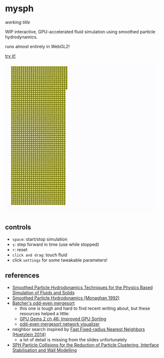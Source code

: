 # mysph

_working title_

WIP interactive, GPU-accelerated fluid simulation using smoothed particle hydrodynamics.

runs almost entirely in WebGL2!

[try it!](https://loganzartman.github.io/mysph)

![This is an image](./img/promo.gif)

## controls

- `space`: start/stop simulation
- `s`: step forward in time (use while stopped)
- `r`: reset
- `click and drag`: touch fluid
- click `settings` for some tweakable parameters!

## references

- [Smoothed Particle Hydrodynamics Techniques for the Physics Based Simulation of Fluids and Solids](https://interactivecomputergraphics.github.io/SPH-Tutorial/)
- [Smoothed Particle Hydrodynamics (Monaghan 1992)](https://www.researchgate.net/publication/230988821_Smoothed_Particle_Hydrodynamics)
- [Batcher's odd-even mergesort](https://en.wikipedia.org/wiki/Batcher_odd%E2%80%93even_mergesort)
  - this one is tough and hard to find recent writing about, but these resources helped a little:
  - [GPU Gems 2 ch 46: Improved GPU Sorting](https://developer.nvidia.com/gpugems/gpugems2/part-vi-simulation-and-numerical-algorithms/chapter-46-improved-gpu-sorting)
  - [odd-even mergesort network visualizer](http://bekbolatov.github.io/sorting/)
- neighbor search inspired by [Fast Fixed-radius Nearest Neighbors (Hoetzlein 2014)](https://on-demand.gputechconf.com/gtc/2014/presentations/S4117-fast-fixed-radius-nearest-neighbor-gpu.pdf)
  - a lot of detail is missing from the slides unfortunately
- [SPH Particle Collisions for the Reduction of Particle Clustering, Interface Stabilisation and Wall Modelling](https://www.scirp.org/journal/paperinformation.aspx?paperid=87356)
